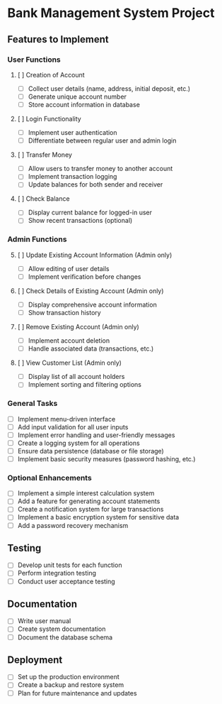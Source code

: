 # Bank Management System Project

## Features to Implement

### User Functions

1. [ ] Creation of Account

   - [ ] Collect user details (name, address, initial deposit, etc.)
   - [ ] Generate unique account number
   - [ ] Store account information in database

2. [ ] Login Functionality

   - [ ] Implement user authentication
   - [ ] Differentiate between regular user and admin login

3. [ ] Transfer Money

   - [ ] Allow users to transfer money to another account
   - [ ] Implement transaction logging
   - [ ] Update balances for both sender and receiver

4. [ ] Check Balance
   - [ ] Display current balance for logged-in user
   - [ ] Show recent transactions (optional)

### Admin Functions

5. [ ] Update Existing Account Information (Admin only)

   - [ ] Allow editing of user details
   - [ ] Implement verification before changes

6. [ ] Check Details of Existing Account (Admin only)

   - [ ] Display comprehensive account information
   - [ ] Show transaction history

7. [ ] Remove Existing Account (Admin only)

   - [ ] Implement account deletion
   - [ ] Handle associated data (transactions, etc.)

8. [ ] View Customer List (Admin only)
   - [ ] Display list of all account holders
   - [ ] Implement sorting and filtering options

### General Tasks

- [ ] Implement menu-driven interface
- [ ] Add input validation for all user inputs
- [ ] Implement error handling and user-friendly messages
- [ ] Create a logging system for all operations
- [ ] Ensure data persistence (database or file storage)
- [ ] Implement basic security measures (password hashing, etc.)

### Optional Enhancements

- [ ] Implement a simple interest calculation system
- [ ] Add a feature for generating account statements
- [ ] Create a notification system for large transactions
- [ ] Implement a basic encryption system for sensitive data
- [ ] Add a password recovery mechanism

## Testing

- [ ] Develop unit tests for each function
- [ ] Perform integration testing
- [ ] Conduct user acceptance testing

## Documentation

- [ ] Write user manual
- [ ] Create system documentation
- [ ] Document the database schema

## Deployment

- [ ] Set up the production environment
- [ ] Create a backup and restore system
- [ ] Plan for future maintenance and updates
